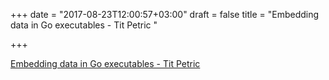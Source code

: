 +++
date = "2017-08-23T12:00:57+03:00"
draft = false
title = "Embedding data in Go executables - Tit Petric  "

+++

<p><a href="https://scene-si.org/2017/08/22/embedding-data-in-go-executables/">Embedding data in Go executables - Tit Petric  </a></p>